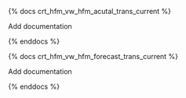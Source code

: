 {% docs crt_hfm_vw_hfm_acutal_trans_current %}

Add documentation

{% enddocs %}




{% docs crt_hfm_vw_hfm_forecast_trans_current %}

Add documentation

{% enddocs %}
